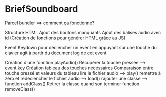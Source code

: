 # BriefSoundboard

Parcel bundler ==> comment ça fonctionne?

Structure HTML 
	Ajout des boutons manquants
	Ajout des balises audio avec id 
(Création de fonctions pour générer HTML grâce au JS)

Event Keydown pour déclencher un event en appuyant sur une touche du clavier
	agit à partir du document
	log de cet event

Création d’une fonction playAudio()
	Récupérer la touche pressée —> event.key
	Création tableau des touches nécessaires
	Comparaison entre touche pressé et valeurs du tableau
		lire le fichier audio —> play()
		remettre à zéro et redéclencher le fichier audio —> load()
		rajouter une classe —> function addClass()
		Retirer la classe quand son terminer function removeClass()	
